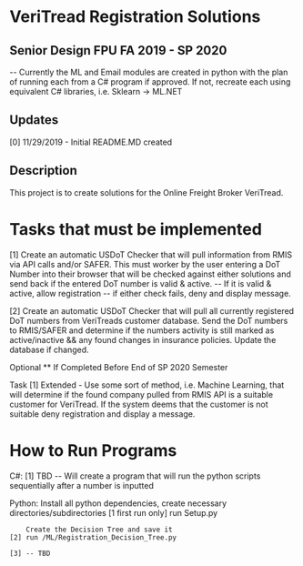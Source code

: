 # VeriTread Registration Solutions
## Senior Design FPU FA 2019 - SP 2020
 -- Currently the ML and Email modules are created in python with the plan of 
    running each from a C# program if approved. If not, recreate each using equivalent C# libraries, i.e. Sklearn -> ML.NET
    
## Updates
  [0] 11/29/2019 - Initial README.MD created

## Description
This project is to create solutions for the Online Freight
Broker VeriTread.

# Tasks that must be implemented

[1] Create an automatic USDoT Checker that will pull
    information from RMIS via API calls and/or SAFER. This must
    worker by the user entering a DoT Number into their browser
    that will be checked against either solutions and send back 
    if the entered DoT number is valid & active.
      -- If it is valid & active, allow registration
      -- if either check fails, deny and display message.
      
[2] Create an automatic USDoT Checker that will pull all
    currently registered DoT numbers from VeriTreads customer
    database. Send the DoT numbers to RMIS/SAFER and determine
    if the numbers activity is still marked as active/inactive &&
    any found changes in insurance policies.
    Update the database if changed.

Optional ** If Completed Before End of SP 2020 Semester

Task [1] Extended - 
    Use some sort of method, i.e. Machine Learning, 
    that will determine if the found company pulled 
    from RMIS API is a suitable customer for VeriTread.
    If the system deems that the customer is not suitable
    deny registration and display a message.
    
# How to Run Programs 
  C#:
  [1] TBD -- Will create a program that will run the python scripts sequentially after a number is inputted
  
  Python:
        Install all python dependencies, create necessary directories/subdirectories
    [1 first run only] run Setup.py
    
        Create the Decision Tree and save it    
    [2] run /ML/Registration_Decision_Tree.py
    
    [3] -- TBD

